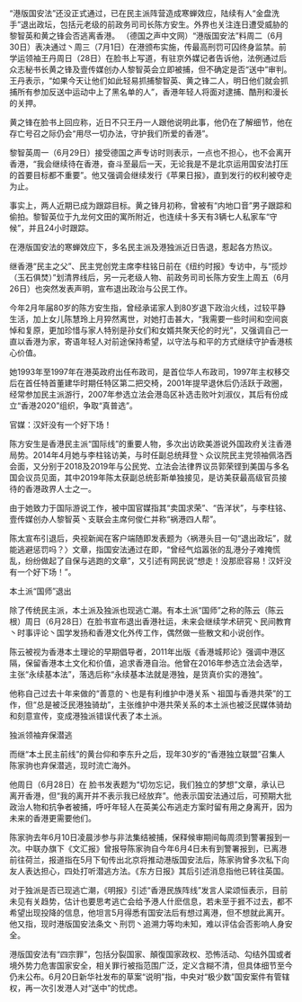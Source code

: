 “港版国安法”还没正式通过，已在民主派阵营造成寒蝉效应，陆续有人“金盘洗手”退出政坛，包括元老级的前政务司司长陈方安生。外界也关注连日遭受威胁的黎智英和黄之锋会否逃离香港。 （德国之声中文网）“港版国安法”料周二（6月30日）表决通过丶周三（7月1日）在港颁布实施，传最高刑罚可囚终身监禁。前学运领袖王丹周日（28日）在脸书上写道，有驻京外媒记者告诉他，法例通过后众志秘书长黄之锋及壹传媒创办人黎智英会立即被捕，但不确定是否“送中”审判。  王丹表示，“如果今天让他们如此轻易抓捕黎智英、黄之锋二人，明日他们就会抓捕所有参加反送中运动中上了黑名单的人”，香港年轻人将面对逮捕、酷刑和漫长的关押。

黄之锋在脸书上回应称，近日不只王丹一人跟他说明此事，他仍在了解细节，他在存亡号召之际仍会“用尽一切办法，守护我们所爱的香港”。

黎智英周一（6月29日）接受德国之声专访时则表示，一点也不担心，也不会离开香港，“我会继续待在香港，奋斗至最后一天，无论我是不是北京运用国安法打压的首要目标都不重要”。他又强调会继续发行《苹果日报》，直到发行的权利被夺走为止。

事实上，两人近期已成为跟踪目标。黄之锋月初称，曾被有“内地口音”男子跟踪和偷拍。黎智英位于九龙何文田的寓所附近，也连续十多天有3辆七人私家车“守候”，并且24小时跟踪。

在港版国安法的寒蝉效应下，多名民主派及港独派近日告退，惹起各方热议。

继香港“民主之父”、民主党创党主席李柱铭日前在《纽约时报》专访中，与“揽炒（玉石俱焚）”划清界线后，另一元老级人物、前政务司司长陈方安生上周五（6月26日）也突然发表声明，宣布退出政治与公民工作。

今年2月年届80岁的陈方安生指，曾经承诺家人到80岁退下政治火线，过较平静生活，加上女儿陈慧玲上月猝然离世，对她打击甚大，“我需要一些时间和空间哀悼和复原，更加珍惜与家人特别是孙女们和女婿共聚天伦的时光”，又强调自己一直以香港为家，寄语年轻人对前途保持希望，以守法与和平的方式继续守护香港核心价值。

她1993年至1997年在港英政府出任布政司，是首位华人布政司，1997年主权移交后在首任特首董建华时期任特区第二把交椅，2001年提早退休后仍活跃于政圈，经常参加民主派游行，2007年参选立法会港岛区补选击败叶刘淑仪，其后有份成立“香港2020”组织，争取“真普选”。 

官媒：汉奸没有一个好下场！

陈方安生是香港民主派“国际线”的重要人物，多次出访欧美游说外国政府关注香港局势。2014年4月她与李柱铭访美，与时任副总统拜登丶众议院民主党领袖佩洛西会面，又分别于2018及2019年与公民党、立法会法律界议员郭荣铿到美国与多名国会议员见面，其中2019年陈太获副总统彭斯单独接见，是访美获最高级官员接待的香港政界人士之一。

由于她致力于国际游说工作，被中国官媒指其“卖国求荣”、“告洋状”，与李柱铭、壹传媒创办人黎智英丶支联会主席何俊仁并称“祸港四人帮”。

陈太宣布引退后，央视新闻在客户端随即发表题为〈祸港头目一句“退出政坛”，就能逃避惩罚吗？〉文章，指国安法通过在即，“曾经气焰嚣张的乱港分子难掩慌乱，纷纷做起了自保与逃跑的文章”，又引述有网民说“想走！没那麽容易！汉奸没有一个好下场！”。

本土派“国师”退出

除了传统民主派，本土派及独派也现逃亡潮。有本土派“国师”之称的陈云（陈云根）周日（6月28日）在脸书宣布退出香港社运，未来会继续学术研究丶民间教育丶时事评论丶国学发扬和香港文化外传工作，偶然做一些散文和小说创作。

陈云被视为香港本土理论的早期倡导者，2011年出版《香港城邦论》强调中港区隔，保留香港本土文化和价值，追求香港自治。他曾在2016年参选立法会选举，主张“永续基本法”，落选后称“永续基本法就是港独，是货真价实的港独”。

他称自己过去十年来做的“善意的丶也是有利维护中港关系丶祖国与香港共荣”的工作，但“总是被泛民港独骑劫”，主张维护中港共荣关系的本土派也被泛民媒体骑劫和刻意宣传，变成港独派错误代表了本土派。

独派领袖弃保潜逃

而继“本土民主前线”的黄台仰和李东升之后，现年30岁的“香港独立联盟”召集人陈家驹也弃保潜逃，现时流亡海外。

他周日（6月28日）在 脸书发表题为“切勿忘记，我们独立的梦想”文章，承认已离开香港，但“我的离开并不表示我已经放弃”。他表示国安法通过后，可预期大批政治人物和抗争者被捕，呼吁年轻人在英美公布逃走方案时留有用之身离开，因为未来的香港更需要他们。

陈家驹去年6月10日凌晨涉参与非法集结被捕，保释候审期间每周须到警署报到一次。中联办旗下《文汇报》曾报导陈家驹自今年6月4日未有到警署报到，已离港前往荷兰，报道指在5月下旬传出北京将推动港版国安法后，陈家驹曾多次私下向友人表达担心，四处打听潜逃方法。《东方日报》其后引述消息指他已转往英国。

对于独派是否已现逃亡潮，《明报》引述“香港民族阵线”发言人梁颂恒表示，目前未见有关趋势，估计也要思考逃亡会给予港人什麽信息，若未至于捱不过去，都不希望出现投降的信息，他坦言5月得悉有国安法后有想过离港，但不想就此离开。他又指，现时港版国安法条文丶刑罚丶追溯力等均未知，难以评估会否影响人身安全。

港版国安法有“四宗罪”，包括分裂国家、顛復国家政权、恐怖活动、勾结外国或者境外势力危害国家安全，相关罪行被指范围广泛，定义含糊不清，但具体细节至今仍未公布。6月20日新华社发布的草案“说明”指，中央对“极少数”国安案件有管辖权，再一次引发港人对“送中”的忧虑。 
